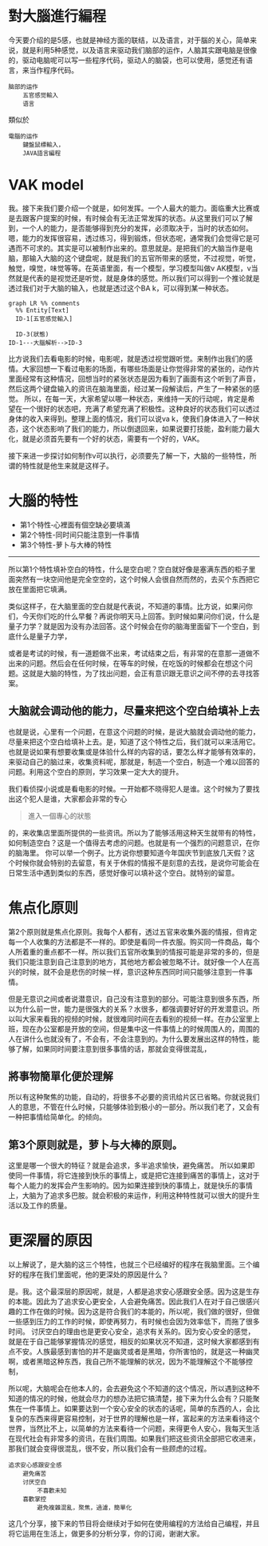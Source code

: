 # 對大腦進行編程
今天要介绍的是5感，也就是神经方面的联结，以及语言，对于腦的关心，简单来说，就是利用5种感觉，以及语言来驱动我们脑部的运作，人脑其实跟电脑是很像的，驱动电脑呢可以写一些程序代码，驱动人的脑袋，也可以使用，感觉还有语言，来当作程序代码。

```tinymind
脑部的运作
    五官感觉輸入
    语言

```
類似於
```tinymind
電腦的运作
    鍵盤鼠標輸入，
    JAVA語言編程

```
# VAK model
我。接下来我们要介绍一个就是，如何发挥。一个人最大的能力。面临重大比赛或是去跟客户提案的时候，有时候会有无法正常发挥的状态。从这里我们可以了解到，一个人的能力，是否能够得到充分的发挥，必须取决于，当时的状态如何。嗯，能力的发挥很容易，透过练习，得到锻炼，但状态呢，通常我们会觉得它是可遇而不可求的。其实是可以被制作出来的。意思就是。是把我们的大脑当作是电脑，那输入大脑的这个键盘呢，就是我们的五官所带来的感觉，不过视觉，听觉，触觉，嗅觉，味觉等等。在英语里面，有一个模型，学习模型叫做v AK模型，v当然就是代表的是视觉还是听觉，就是身体的感觉。所以我们可以得到一个推论就是透过我们对于大脑的输入，也就是透过这个BA k，可以得到某一种状态。
```mermaid
graph LR %% comments
  %% Entity[Text]
  ID-1[五官感觉輸入]

  ID-3(狀態)
ID-1---大腦解析-->ID-3

```

比方说我们去看电影的时候，电影呢，就是透过视觉跟听觉。来制作出我们的感情。大家回想一下看过电影的场面，有哪些场面是让你觉得非常的紧张的，动作片里面经常有这种情况，回想当时的紧张状态是因为看到了画面有这个听到了声音，然后这两个键盘输入的资讯在脑海里面，经过某一段解读后，产生了一种紧张的感觉。
所以，在每一天，大家希望以哪一种状态，来维持一天的行动呢，肯定是希望在一个很好的状态吧，充满了希望充满了积极性。这种良好的状态我们可以透过身体的收入来得到。整理上面的情况，我们可以说va k，使我们身体进入了一种状态，这个状态影响了我们的能力，所以倒退回来，如果说要打技能，盈利能力最大化，就是必须首先要有一个好的状态，需要有一个好的，VAK。

接下来进一步探讨如何制作v可以执行，必须要先了解一下，大脑的一些特性，所谓的特性就是他生来就是这样子。

# 大腦的特性
- 第1个特性‐心裡面有個空缺必要填滿
- 第2个特性-同时间只能注意到一件事情
- 第3个特性-萝卜与大棒的特性
----
所以第1个特性填补空白的特性，什么是空白呢？空白就好像是塞满东西的柜子里面突然有一块空间他是完全空空的，这个时候人会很自然而然的，去买个东西把它放在里面把它填满。

类似这样子，在大脑里面的空白就是代表说，不知道的事情。比方说，如果问你们，今天你们吃的什么早餐？再说你明天马上回答。到时候如果问你们说，什么是量子力学？就是因为没有办法回答。这个时候会在你的脑海里面留下一个空白，到底什么是量子力学，

或者是考试的时候，有一道题做不出来，考试结束之后，有非常的在意那一道做不出来的问题。然后会在任何时候，在等车的时候，在吃饭的时候都会在想这个问题。这就是大脑的特性，为了找出问题，会正有意识跟无意识之间不停的去寻找答案。

## 大脑就会调动他的能力，尽量来把这个空白给填补上去

也就是说，心里有一个问题，在意这个问题的时候，是说大脑就会调动他的能力，尽量来把这个空白给填补上去。是，知道了这个特性之后，我们就可以来活用它。也就是说如果有想要收集或是体验什么样的内容的话，要怎么样才能够有效率的，来驱动自己的脑过来，收集资料呢，那就是，制造一个空白，制造一个难以回答的问题。利用这个空白的原则，学习效果一定大大的提升。

我们看侦探小说或是看电影的时候。一开始都不晓得犯人是谁。这个时候为了要找出这个犯人是谁，大家都会非常的专心
> 進入一個專心的狀態


的，来收集店里面所提供的一些资讯。所以为了能够活用这种天生就带有的特性，如何制造空白？这是一个值得去考虑的问题。也就是有一个强烈的问题意识，在你的脑海里。
你可以举一个例子。比方说你想要知道今年国庆节到底放几天假？这个时候你就会特别的去留意，有关于休假的情报不是刻意的去找，是说你可能会在日常生活中遇到类似的东西，感觉好像可以填补这个空白。就特别的留意。

# 焦点化原则
第2个原则就是焦点化原则。我每个人都有，透过五官来收集外面的情报，但肯定每一个人收集的方法都是不一样的。即使是看同一件衣服。购买同一件商品，每个人所着重的重点都不一样。所以我们五官所收集到的情报可能是非常的多的，但是我们只能注意到自己注意到的地方，其他地方都会被忽略不计。就好像一个人在高兴的时候，就不会是悲伤的时候一样，意识这种东西同时间只能够注意到一件事情。

但是无意识之间或者说潜意识，自己没有注意到的部分。可能注意到很多东西，所以为什么前一世，能力是很强大的关系？水很多，都强调要好好的开发潜意识。所以叫大家来看我的视频的时候，就很难同时间在去看别的视频一样。在办公室里上班，现在办公室都是开放的空间，但是集中这一件事情上的时候周围人的，周围的人在讲什么也就没有了，不会有，不会注意到的。为什么要发展出这样的特性，能够了解，如果同时间要注意到很多事情的话，那就会变得很混乱，

## 將事物簡單化便於理解
所以有这种聚焦的功能，自动的，将很多不必要的资讯给片区已省略。你就说我们人的意思，不管在什么时候，只能够体验到极小的一部分。所以我们老了，又会有一种把事情给简单化。的倾向。


## 第3个原则就是，萝卜与大棒的原则。

这里是哪一个很大的特征？就是会追求，多半追求愉快，避免痛苦。
所以如果即使同一件事情，将它连接到快乐的事情上，或是把它连接到痛苦的事情上，这对于每个人能力的发挥会产生影响的。因为如果连接到快的事情上，就是快乐的事情上，大脑为了追求多巴胺。就会积极的来运作，利用这种特性就可以很大的提升生活以及工作的质量。

# 更深層的原因

以上解说了，是大脑的这三个特性，也就三个已经编好的程序在我脑里面。三个编好的程序在我们里面呢，他的更深处的原因是什么？

是。我。这个最深层的原因呢，就是，人都是追求安心感跟安全感。因为这是生存的本能。因此为了追求安心更安全，人会避免痛苦。因此我们人在对于自己很感兴趣的工作在做的时候。因为这是符合我们的本能的，所以呢，我们做的很好，但做一些感到压力的工作的时候，即使再努力，有时候也会因为效率低下，而拖了很多时间。
讨厌空白的理由也是更安心安全，追求有关系的。因为安心安全的感觉，就是在于自己能够掌握情况的感觉，相反的如果状况不知道，这时候大家都感到有点不安。人族最感到害怕的并不是幽灵或者是黑暗，你所害怕的，就是这一种幽灵啊，或者黑暗这种东西，我自己所不能理解的状况，因为不能理解这个不能够控制，

所以呢，大脑呢会在他本人的，会去避免这个不知道的这个情况，所以遇到这种不知道的情况的时候，他就会尽力的想办法把它搞清楚，接下来为什么会有？只能聚焦在一件事情上。如果要达到一个安心安全的状态的话呢，简单的东西的人，会比复杂的东西来得更容易控制，对于世界的理解也是一样，富起来的方法来看待这个世界，当然比不上，以简单的方法来看待一个问题，来得更令人安心，我每天生活在现代社会有非常多的资讯，在我们周围。如果我们把这些资讯全部把它收进来，那我们就会变得很混乱，很不安，所以我们会有一些顾虑的过程。
```tinymind
追求安心感跟安全感
    避免痛苦
    讨厌空白
        不喜歡未知
    喜歡掌控
        避免複雜混亂，聚焦，過濾，簡單化

```

这几个分享，接下来的节目将会继续对于如何在使用编程的方法给自己编程，并且将它运用在生活上，做更多的分析分享，你的订阅，谢谢大家。
